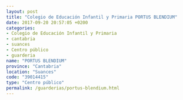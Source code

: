 ```yaml
---
layout: post
title: "Colegio de Educación Infantil y Primaria PORTUS BLENDIUM"
date: 2017-09-20 20:57:05 +0200
categories:
- Colegio de Educación Infantil y Primaria
- cantabria
- suances
- Centro público
- guarderia
name: "PORTUS BLENDIUM"
province: "Cantabria"
location: "Suances"
code: "39014415"
type: "Centro público"
permalink: /guarderias/portus-blendium.html
---
```

